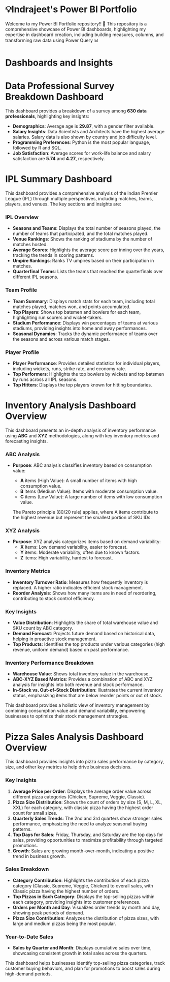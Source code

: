 # 💡Indrajeet's Power BI Portfolio

Welcome to my Power BI Portfolio repository!! 🚀
This repository is a comprehensive showcase of Power BI dashboards, highlighting my expertise in dashboard creation, including building measures, columns, and transforming raw data using Power Query 📊

# Dashboards and Insights

# Data Professional Survey Breakdown Dashboard

This dashboard provides a breakdown of a survey among **630 data professionals**, highlighting key insights:

- **Demographics**: Average age is **29.87**, with a gender filter available.
- **Salary Insights**: Data Scientists and Architects have the highest average salaries. Salary data is also shown by country and job difficulty level.
- **Programming Preferences**: Python is the most popular language, followed by R and SQL.
- **Job Satisfaction**: Average scores for work-life balance and salary satisfaction are **5.74** and **4.27**, respectively.

# IPL Summary Dashboard

This dashboard provides a comprehensive analysis of the Indian Premier League (IPL) through multiple perspectives, including matches, teams, players, and venues. The key sections and insights are:

### IPL Overview
- **Seasons and Teams**: Displays the total number of seasons played, the number of teams that participated, and the total matches played.
- **Venue Rankings**: Shows the ranking of stadiums by the number of matches hosted.
- **Average Scores**: Highlights the average score per inning over the years, tracking the trends in scoring patterns.
- **Umpire Rankings**: Ranks TV umpires based on their participation in matches.
- **Quarterfinal Teams**: Lists the teams that reached the quarterfinals over different IPL seasons.

### Team Profile
- **Team Summary**: Displays match stats for each team, including total matches played, matches won, and points accumulated.
- **Top Players**: Shows top batsmen and bowlers for each team, highlighting run scorers and wicket-takers.
- **Stadium Performance**: Displays win percentages of teams at various stadiums, providing insights into home and away performances.
- **Seasonal Dynamics**: Tracks the dynamic performance of teams over the seasons and across various match stages.

### Player Profile
- **Player Performance**: Provides detailed statistics for individual players, including wickets, runs, strike rate, and economy rate.
- **Top Performers**: Highlights the top bowlers by wickets and top batsmen by runs across all IPL seasons.
- **Top Hitters**: Displays the top players known for hitting boundaries.

# Inventory Analysis Dashboard Overview

This dashboard presents an in-depth analysis of inventory performance using **ABC** and **XYZ** methodologies, along with key inventory metrics and forecasting insights.

### ABC Analysis
- **Purpose**: ABC analysis classifies inventory based on consumption value:
  - **A** items (High Value): A small number of items with high consumption value.
  - **B** items (Medium Value): Items with moderate consumption value.
  - **C** items (Low Value): A large number of items with low consumption value.
  
  The Pareto principle (80/20 rule) applies, where A items contribute to the highest revenue but represent the smallest portion of SKU IDs.

### XYZ Analysis
- **Purpose**: XYZ analysis categorizes items based on demand variability:
  - **X** items: Low demand variability, easier to forecast.
  - **Y** items: Moderate variability, often due to known factors.
  - **Z** items: High variability, hardest to forecast.

### Inventory Metrics
- **Inventory Turnover Ratio**: Measures how frequently inventory is replaced. A higher ratio indicates efficient stock management.
- **Reorder Analysis**: Shows how many items are in need of reordering, contributing to stock control efficiency.

### Key Insights
- **Value Distribution**: Highlights the share of total warehouse value and SKU count by ABC category.
- **Demand Forecast**: Projects future demand based on historical data, helping in proactive stock management.
- **Top Products**: Identifies the top products under various categories (high revenue, uniform demand) based on past performance.

### Inventory Performance Breakdown
- **Warehouse Value**: Shows total inventory value in the warehouse.
- **ABC-XYZ Based Metrics**: Provides a combination of ABC and XYZ analysis for insights into both revenue and stock performance.
- **In-Stock vs. Out-of-Stock Distribution**: Illustrates the current inventory status, emphasizing items that are below reorder points or out of stock.

This dashboard provides a holistic view of inventory management by combining consumption value and demand variability, empowering businesses to optimize their stock management strategies.

# Pizza Sales Analysis Dashboard Overview

This dashboard provides insights into pizza sales performance by category, size, and other key metrics to help drive business decisions.

### Key Insights
1. **Average Price per Order**: Displays the average order value across different pizza categories (Chicken, Supreme, Veggie, Classic).
2. **Pizza Size Distribution**: Shows the count of orders by size (S, M, L, XL, XXL) for each category, with classic pizza having the highest order count for small sizes.
3. **Quarterly Sales Trends**: The 2nd and 3rd quarters show stronger sales performance, emphasizing the need to analyze seasonal buying patterns.
4. **Top Days for Sales**: Friday, Thursday, and Saturday are the top days for sales, providing opportunities to maximize profitability through targeted promotions.
5. **Growth**: Sales are growing month-over-month, indicating a positive trend in business growth.

### Sales Breakdown
- **Category Contribution**: Highlights the contribution of each pizza category (Classic, Supreme, Veggie, Chicken) to overall sales, with Classic pizza having the highest number of orders.
- **Top Pizzas in Each Category**: Displays the top-selling pizzas within each category, providing insights into customer preferences.
- **Orders per Month and Day**: Visualizes order trends by month and day, showing peak periods of demand.
- **Pizza Size Contribution**: Analyzes the distribution of pizza sizes, with large and medium pizzas being the most popular.
  
### Year-to-Date Sales
- **Sales by Quarter and Month**: Displays cumulative sales over time, showcasing consistent growth in total sales across the quarters.

This dashboard helps businesses identify top-selling pizza categories, track customer buying behaviors, and plan for promotions to boost sales during high-demand periods.

